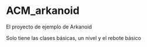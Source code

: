 # ACM_arkanoid
El proyecto de ejemplo de Arkanoid

Solo tiene las clases básicas, un nivel y el rebote básico
